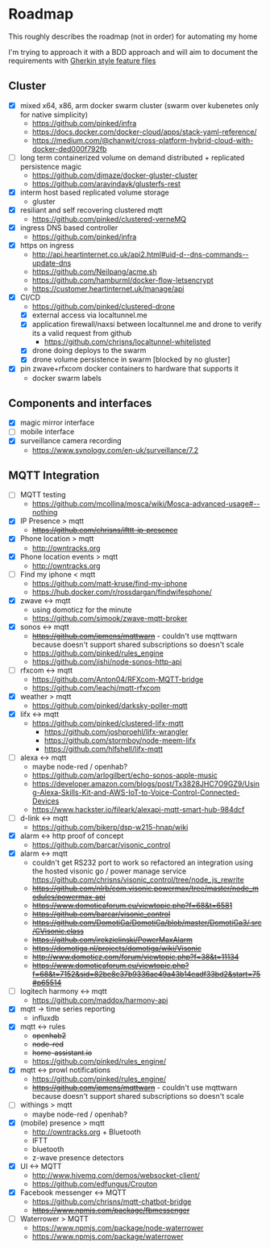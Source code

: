 # Roadmap
This roughly describes the roadmap (not in order) for automating my home

I'm trying to approach it with a BDD approach and will aim to document the requirements with [Gherkin style feature files](./Features)

## Cluster
- [x] mixed x64, x86, arm docker swarm cluster (swarm over kubenetes only for native simplicity)
    - https://github.com/pinked/infra
    - https://docs.docker.com/docker-cloud/apps/stack-yaml-reference/
    - https://medium.com/@chanwit/cross-platform-hybrid-cloud-with-docker-ded000f792fb
- [ ] long term containerized volume on demand distributed + replicated persistence magic
    - https://github.com/djmaze/docker-gluster-cluster
    - https://github.com/aravindavk/glusterfs-rest
- [x] interm host based replicated volume storage
    - gluster
- [x] resiliant and self recovering clustered mqtt
    - https://github.com/pinked/clustered-verneMQ
- [x] ingress DNS based controller
    - https://github.com/pinked/infra
- [x] https on ingress
    - http://api.heartinternet.co.uk/api2.html#uid-d--dns-commands--update-dns
    - https://github.com/Neilpang/acme.sh
    - https://github.com/hamburml/docker-flow-letsencrypt
    - https://customer.heartinternet.uk/manage/api
- [x] CI/CD
    - https://github.com/pinked/clustered-drone
    - [x] external access via localtunnel.me
    - [x] application firewall/naxsi between localtunnel.me and drone to verify its a valid request from github
      - https://github.com/chrisns/localtunnel-whitelisted
    - [x] drone doing deploys to the swarm
    - [x] drone volume persistence in swarm [blocked by no gluster]
- [x] pin zwave+rfxcom docker containers to hardware that supports it
    - docker swarm labels

## Components and interfaces
- [x] magic mirror interface
- [ ] mobile interface
- [x] surveillance camera recording
     - https://www.synology.com/en-uk/surveillance/7.2

## MQTT Integration
- [ ] MQTT testing
     - https://github.com/mcollina/mosca/wiki/Mosca-advanced-usage#--nothing
- [x] IP Presence > mqtt
     - ~~https://github.com/chrisns/ifttt-ip-presence~~
- [x] Phone location > mqtt
     - http://owntracks.org
- [x] Phone location events > mqtt
     - http://owntracks.org
- [ ] Find my iphone < mqtt
     - https://github.com/matt-kruse/find-my-iphone
     - https://hub.docker.com/r/rossdargan/findwifesphone/
- [x] zwave <-> mqtt
     - using domoticz for the minute
     - https://github.com/simook/zwave-mqtt-broker
- [x] sonos <-> mqtt
     - ~~https://github.com/jpmens/mqttwarn~~ - couldn't use mqttwarn because doesn't support shared subscriptions so doesn't scale
     - https://github.com/pinked/rules_engine
     - https://github.com/jishi/node-sonos-http-api
- [ ] rfxcom <-> mqtt
     - https://github.com/Anton04/RFXcom-MQTT-bridge
     - https://github.com/leachj/mqtt-rfxcom
- [x] weather > mqtt
     - https://github.com/pinked/darksky-poller-mqtt
- [x] lifx <-> mqtt
     - https://github.com/pinked/clustered-lifx-mqtt
       - https://github.com/joshproehl/lifx-wrangler
       - https://github.com/stormboy/node-meem-lifx
       - https://github.com/hlfshell/lifx-mqtt
- [ ] alexa <-> mqtt
     - maybe node-red / openhab?
     - https://github.com/arlogilbert/echo-sonos-apple-music
     - https://developer.amazon.com/blogs/post/Tx3828JHC7O9GZ9/Using-Alexa-Skills-Kit-and-AWS-IoT-to-Voice-Control-Connected-Devices
     - https://www.hackster.io/fileark/alexapi-mqtt-smart-hub-984dcf
- [ ] d-link <-> mqtt
     - https://github.com/bikerp/dsp-w215-hnap/wiki
- [x] alarm <-> http proof of concept
     - https://github.com/barcar/visonic_control
- [x] alarm <-> mqtt
     - couldn't get RS232 port to work so refactored an integration using the hosted visonic go / power manage service https://github.com/chrisns/visonic_control/tree/node_js_rewrite
     - ~~https://github.com/nlrb/com.visonic.powermax/tree/master/node_modules/powermax-api~~
     - ~~https://www.domoticaforum.eu/viewtopic.php?f=68&t=6581~~
     - ~~https://github.com/barcar/visonic_control~~
     - ~~https://github.com/DomotiGa/DomotiGa/blob/master/DomotiGa3/.src/CVisonic.class~~
     - ~~https://github.com/irekzielinski/PowerMaxAlarm~~
     - ~~https://domotiga.nl/projects/domotiga/wiki/Visonic~~
     - ~~http://www.domoticz.com/forum/viewtopic.php?f=38&t=11134~~
     - ~~https://www.domoticaforum.eu/viewtopic.php?f=68&t=7152&sid=82be8c37b9336ae49a43b14eadf33bd2&start=75#p65514~~
- [ ] logitech harmony <-> mqtt
     - https://github.com/maddox/harmony-api
- [x] mqtt -> time series reporting
     - influxdb
- [x] mqtt <-> rules
     - ~~openhab2~~
     - ~~node-red~~
     - ~~home-assistant.io~~
     - https://github.com/pinked/rules_engine/
- [x] mqtt <-> prowl notifications
     - https://github.com/pinked/rules_engine/
     - ~~https://github.com/jpmens/mqttwarn~~ - couldn't use mqttwarn because doesn't support shared subscriptions so doesn't scale
- [ ] withings > mqtt
     - maybe node-red / openhab?
- [x] (mobile) presence > mqtt
     - http://owntracks.org + Bluetooth 
     - IFTT
     - bluetooth
     - z-wave presence detectors
- [x] UI <-> MQTT
     - http://www.hivemq.com/demos/websocket-client/
     - https://github.com/edfungus/Crouton
- [x] Facebook messenger <-> MQTT
     - https://github.com/chrisns/mqtt-chatbot-bridge
     - ~~https://www.npmjs.com/package/fbmessenger~~
- [ ] Waterrower > MQTT
     - https://www.npmjs.com/package/node-waterrower
     - https://www.npmjs.com/package/waterrower